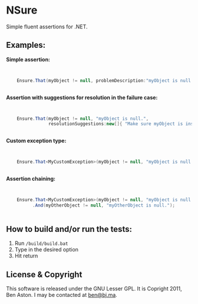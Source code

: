 NSure
=====

Simple fluent assertions for .NET.

Examples:
--------
**Simple assertion:**

```C#


	Ensure.That(myObject != null, problemDescription:"myObject is null.");
	
```

**Assertion with suggestions for resolution in the failure case:**

```C#


	Ensure.That(myObject != null, "myObject is null.",
				resolutionSuggestions:new[]{ "Make sure myObject is instantiated.", "Go make some more coffee." });
				
```

**Custom exception type:**

```C#


	Ensure.That<MyCustomException>(myObject != null, "myObject is null.");
	
```

**Assertion chaining:**

```C#


	Ensure.That<MyCustomException>(myObject != null, "myObject is null.")
		  .And(myOtherObject != null, "myOtherObject is null.");
	
```

How to build and/or run the tests:
--------

1. Run `/build/build.bat`
1. Type in the desired option
1. Hit return


License & Copyright
--------

This software is released under the GNU Lesser GPL. It is Copright 2011, Ben Aston. I may be contacted at ben@bj.ma.